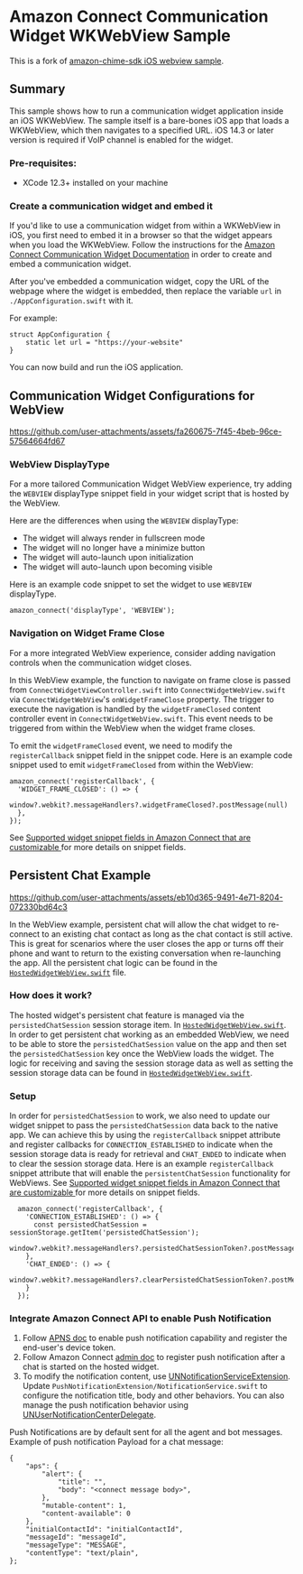 # Amazon Connect Communication Widget WKWebView Sample
This is a fork of [amazon-chime-sdk iOS webview sample](https://github.com/aws-samples/amazon-chime-sdk/tree/main/apps/iOS-WKWebView-sample).

## Summary

This sample shows how to run a communication widget application inside an iOS WKWebView. The sample itself is a bare-bones iOS app that loads a WKWebView, which then navigates to a specified URL. iOS 14.3 or later version is required if VoIP channel is enabled for the widget.

### Pre-requisites:
- XCode 12.3+ installed on your machine

### Create a communication widget and embed it 
If you'd like to use a communication widget from within a WKWebView in iOS, you first need to embed it in a browser so that the widget appears when you load the WKWebView. Follow the instructions for the [Amazon Connect Communication Widget Documentation](https://docs.aws.amazon.com/connect/latest/adminguide/add-chat-to-website.html) in order to create and embed a communication widget.

After you've embedded a communication widget, copy the URL of the webpage where the widget is embedded, then replace the variable `url` in `./AppConfiguration.swift` with it. 

For example:
```
struct AppConfiguration {
    static let url = "https://your-website"
}
```

You can now build and run the iOS application.

## Communication Widget Configurations for WebView

https://github.com/user-attachments/assets/fa260675-7f45-4beb-96ce-57564664fd67

### WebView DisplayType

For a more tailored Communication Widget WebView experience, try adding the `WEBVIEW` displayType snippet field in your widget script that is hosted by the WebView.

Here are the differences when using the `WEBVIEW` displayType:
* The widget will always render in fullscreen mode
* The widget will no longer have a minimize button
* The widget will auto-launch upon initialization
* The widget will auto-launch upon becoming visible

Here is an example code snippet to set the widget to use `WEBVIEW` displayType.
```
amazon_connect('displayType', 'WEBVIEW');
```

### Navigation on Widget Frame Close

For a more integrated WebView experience, consider adding navigation controls when the communication widget closes.

In this WebView example, the function to navigate on frame close is passed from `ConnectWidgetViewController.swift` into `ConnectWidgetWebView.swift` via `ConnectWidgetWebView`'s `onWidgetFrameClose` property. The trigger to execute the navigation is handled by the `widgetFrameClosed` content controller event in `ConnectWidgetWebView.swift`. This event needs to be triggered from within the WebView when the widget frame closes.

To emit the `widgetFrameClosed` event, we need to modify the `registerCallback` snippet field in the snippet code. Here is an example code snippet used to emit `widgetFrameClosed` from within the WebView:

```
amazon_connect('registerCallback', {
  'WIDGET_FRAME_CLOSED': () => {
    window?.webkit?.messageHandlers?.widgetFrameClosed?.postMessage(null)
  },
});
```

See [Supported widget snippet fields in Amazon Connect that are customizable
](https://docs.aws.amazon.com/connect/latest/adminguide/supported-snippet-fields.html) for more details on snippet fields.

## Persistent Chat Example

https://github.com/user-attachments/assets/eb10d365-9491-4e71-8204-072330bd64c3

In the WebView example, persistent chat will allow the chat widget to re-connect to an existing chat contact as long as the chat contact is still active. This is great for scenarios where the user closes the app or turns off their phone and want to return to the existing conversation when re-launching the app.  All the persistent chat logic can be found in the [`HostedWidgetWebView.swift`](https://github.com/amazon-connect/amazon-connect-chat-ui-examples/blob/mikeliao/ios-webview-persistent-chat/mobileChatExamples/iOS-WKWebView-sample/WkWebView%20Demo/HostedWidgetWebView.swift) file.

### How does it work?

The hosted widget's persistent chat feature is managed via the `persistedChatSession` session storage item. In [`HostedWidgetWebView.swift`](https://github.com/amazon-connect/amazon-connect-chat-ui-examples/blob/mikeliao/ios-webview-persistent-chat/mobileChatExamples/iOS-WKWebView-sample/WkWebView%20Demo/HostedWidgetWebView.swift).  In order to get persistent chat working as an embedded WebView, we need to be able to store the `persistedChatSession` value on the app and then set the `persistedChatSession` key once the WebView loads the widget. The logic for receiving and saving the session storage data as well as setting the session storage data can be found in [`HostedWidgetWebView.swift`](https://github.com/amazon-connect/amazon-connect-chat-ui-examples/blob/mikeliao/ios-webview-persistent-chat/mobileChatExamples/iOS-WKWebView-sample/WkWebView%20Demo/HostedWidgetWebView.swift).

### Setup

In order for `persistedChatSession` to work, we also need to update our widget snippet to pass the `persistedChatSession` data back to the native app. We can achieve this by using the `registerCallback` snippet attribute and register callbacks for `CONNECTION_ESTABLISHED` to indicate when the session storage data is ready for retrieval and `CHAT_ENDED` to indicate when to clear the session storage data. Here is an example `registerCallback` snippet attribute that will enable the `persistentChatSession` functionality for WebViews.  See [Supported widget snippet fields in Amazon Connect that are customizable
](https://docs.aws.amazon.com/connect/latest/adminguide/supported-snippet-fields.html) for more details on snippet fields.

```
  amazon_connect('registerCallback', {
    'CONNECTION_ESTABLISHED': () => {
      const persistedChatSession = sessionStorage.getItem('persistedChatSession');
      window?.webkit?.messageHandlers?.persistedChatSessionToken?.postMessage(persistedChatSession);
    },
    'CHAT_ENDED': () => {
      window?.webkit?.messageHandlers?.clearPersistedChatSessionToken?.postMessage(null);
    }
  });
```

### Integrate Amazon Connect API to enable Push Notification

1. Follow [APNS doc](https://developer.apple.com/documentation/usernotifications/registering-your-app-with-apns) to enable push notification capability and register the end-user's device token.
1. Follow Amazon Connect [admin doc](https://docs.aws.amazon.com/connect/latest/adminguide/enable-push-notifications-for-mobile-chat.html) to register push notification after a chat is started on the hosted widget.
1. To modify the notification content, use [UNNotificationServiceExtension](https://developer.apple.com/documentation/usernotifications/unnotificationserviceextension). Update `PushNotificationExtension/NotificationService.swift` to configure the notification title, body and other behaviors. You can also manage the push notification behavior using [UNUserNotificationCenterDelegate](https://developer.apple.com/documentation/usernotifications/unusernotificationcenterdelegate).

Push Notifications are by default sent for all the agent and bot messages.
Example of push notification Payload for a chat message:
```
{
    "aps": {
        "alert": {
            "title": "",
            "body": "<connect message body>",
        },
        "mutable-content": 1,
        "content-available": 0
    },
    "initialContactId": "initialContactId",
    "messageId": "messageId",
    "messageType": "MESSAGE",
    "contentType": "text/plain",
};
```
